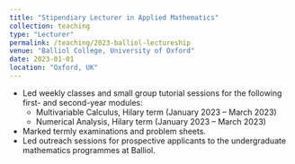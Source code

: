```yaml
---
title: "Stipendiary Lecturer in Applied Mathematics"
collection: teaching
type: "Lecturer"
permalink: /teaching/2023-balliol-lectureship
venue: "Balliol College, University of Oxford"
date: 2023-01-01
location: "Oxford, UK"
---
```


* Led weekly classes and small group tutorial sessions for the following first- and second-year modules: 
    * Multivariable Calculus, Hilary term (January 2023 – March 2023)
    * Numerical Analysis, Hilary term (January 2023 – March 2023) 
* Marked termly examinations and problem sheets. 
* Led outreach sessions for prospective applicants to the undergraduate mathematics programmes at Balliol.

<!-- Heading 1
======

Heading 2
======

Heading 3
====== -->

